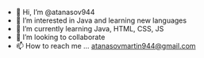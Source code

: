 - 👋 Hi, I’m @atanasov944
- 👀 I’m interested in Java and learning new languages
- 🌱 I’m currently learning Java, HTML, CSS, JS
- 💞️ I’m looking to collaborate
- 📫 How to reach me ... atanasovmartin944@gmail.com

<!---
atanasov944/atanasov944 is a ✨ special ✨ repository because its `README.md` (this file) appears on your GitHub profile.
You can click the Preview link to take a look at your changes.
--->
